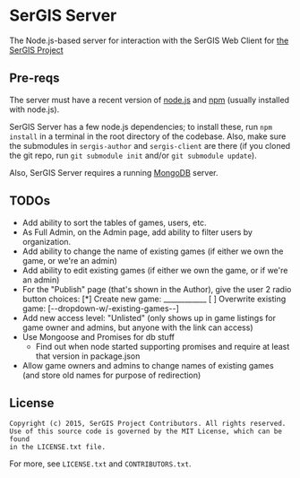 # SerGIS Server

The Node.js-based server for interaction with the SerGIS Web Client for [the SerGIS Project](http://sergisproject.github.io/)

## Pre-reqs

The server must have a recent version of [node.js](http://www.nodejs.org/) and [npm](https://npmjs.org/) (usually installed with node.js).

SerGIS Server has a few node.js dependencies; to install these, run `npm install` in a terminal in the root directory of the codebase. Also, make sure the submodules in `sergis-author` and `sergis-client` are there (if you cloned the git repo, run `git submodule init` and/or `git submodule update`).

Also, SerGIS Server requires a running [MongoDB](https://www.mongodb.org/) server.

## TODOs

- Add ability to sort the tables of games, users, etc.
- As Full Admin, on the Admin page, add ability to filter users by organization.
- Add ability to change the name of existing games (if either we own the game, or we're an admin)
- Add ability to edit existing games (if either we own the game, or if we're an admin)
- For the "Publish" page (that's shown in the Author), give the user 2 radio button choices:
      [*]  Create new game: ____________
      [ ]  Overwrite existing game: [--dropdown-w/-existing-games--]
- Add new access level: "Unlisted" (only shows up in game listings for game owner and admins, but anyone with the link can access)
- Use Mongoose and Promises for db stuff
    - Find out when node started supporting promises and require at least that version in package.json
- Allow game owners and admins to change names of existing games (and store old names for purpose of redirection)

## License

    Copyright (c) 2015, SerGIS Project Contributors. All rights reserved.
    Use of this source code is governed by the MIT License, which can be found
    in the LICENSE.txt file.

For more, see `LICENSE.txt` and `CONTRIBUTORS.txt`.
